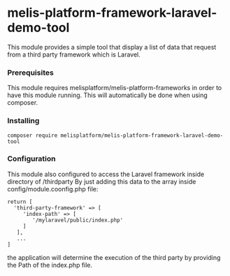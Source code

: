 # melis-platform-framework-laravel-demo-tool

This module provides a simple tool that display a list of data that request from a third party framework
which is Laravel.

### Prerequisites
This module requires melisplatform/melis-platform-frameworks in order to have this module running.
This will automatically be done when using composer.

### Installing
```
composer require melisplatform/melis-platform-framework-laravel-demo-tool
```

### Configuration
This module also configured to access the Laravel framework inside directory of /thirdparty
By just adding this data to the array inside config/module.coonfig.php file:
```
return [
  'third-party-framework' => [
     'index-path' => [
        '/mylaravel/public/index.php'
     ]
   ],
   ...
]
```
the application will determine the execution of the third party by providing the Path of the 
index.php file.
